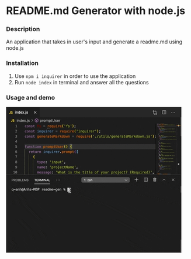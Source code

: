 # README.md Generator with node.js

### Description 
An application that takes in user's input and generate a readme.md using node.js

### Installation 
1. Use `npm i inquirer` in order to use the application
2. Run `node index` in terminal and answer all the questions

### Usage and demo
![demo](./assets/readme-demo.gif)


